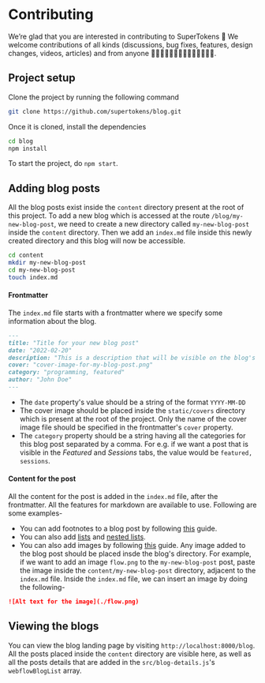# Contributing

We’re glad that you are interested in contributing to SuperTokens 🎉
We welcome contributions of all kinds (discussions, bug fixes, features, design changes, videos, articles) and from anyone 👩‍💻🤚🏿🤚🏽🤚🏻🤚🏼🤚🏾👨‍💻.

## Project setup
Clone the project by running the following command

```sh
git clone https://github.com/supertokens/blog.git
```

Once it is cloned, install the dependencies

```sh
cd blog
npm install
```

To start the project, do `npm start`.

## Adding blog posts
All the blog posts exist inside the `content` directory present at the root of this project. To add a new blog which is accessed at the route `/blog/my-new-blog-post`, we need to create a new directory called `my-new-blog-post` inside the `content` directory. Then we add an `index.md` file inside this newly created directory and this blog will now be accessible.

```sh
cd content
mkdir my-new-blog-post
cd my-new-blog-post
touch index.md
```
#### Frontmatter
The `index.md` file starts with a frontmatter where we specify some information about the blog.

```md
---
title: "Title for your new blog post"
date: "2022-02-20"
description: "This is a description that will be visible on the blog's card in the blog landing page"
cover: "cover-image-for-my-blog-post.png"
category: "programming, featured"
author: "John Doe"
---
```

- The `date` property's value should be a string of the format `YYYY-MM-DD`
- The cover image should be placed inside the `static/covers` directory which is present at the root of the project. Only the name of the cover image file should be specified in the frontmatter's `cover` property.
- The `category` property should be a string having all the categories for this blog post separated by a comma. For e.g. if we want a post that is visible in the _Featured_ and _Sessions_ tabs, the value would be `featured, sessions`.

#### Content for the post
All the content for the post is added in the `index.md` file, after the frontmatter. All the features for markdown are available to use. Following are some examples-
- You can add footnotes to a blog post by following [this](https://docs.github.com/en/get-started/writing-on-github/getting-started-with-writing-and-formatting-on-github/basic-writing-and-formatting-syntax#footnotes) guide.
- You can also add [lists](https://docs.github.com/en/get-started/writing-on-github/getting-started-with-writing-and-formatting-on-github/basic-writing-and-formatting-syntax#lists) and [nested lists](https://docs.github.com/en/get-started/writing-on-github/getting-started-with-writing-and-formatting-on-github/basic-writing-and-formatting-syntax#nested-lists).
- You can also add images by following [this](https://docs.github.com/en/get-started/writing-on-github/getting-started-with-writing-and-formatting-on-github/basic-writing-and-formatting-syntax#images) guide. Any image added to the blog post should be placed insde the blog's directory. For example, if we want to add an image `flow.png` to the `my-new-blog-post` post, paste the image inside the `content/my-new-blog-post` directory, adjacent to the `index.md` file. Inside the `index.md` file, we can insert an image by doing the following-
```md
![Alt text for the image](./flow.png)
```

## Viewing the blogs
You can view the blog landing page by visiting `http://localhost:8000/blog`. All the posts placed inside the `content` directory are visible here, as well as all the posts details that are added in the `src/blog-details.js`'s `webflowBlogList` array.
